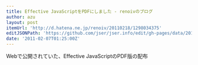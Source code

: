 ```yaml
---
title: Effective JavaScriptをPDFにしました - renoivのブログ
author: azu
layout: post
itemUrl: 'http://d.hatena.ne.jp/renoiv/20110218/1298034375'
editJSONPath: 'https://github.com/jser/jser.info/edit/gh-pages/data/2011/02/index.json'
date: '2011-02-07T01:25:00Z'
---
```

Webで公開されていた、Effective JavaScriptのPDF版の配布
